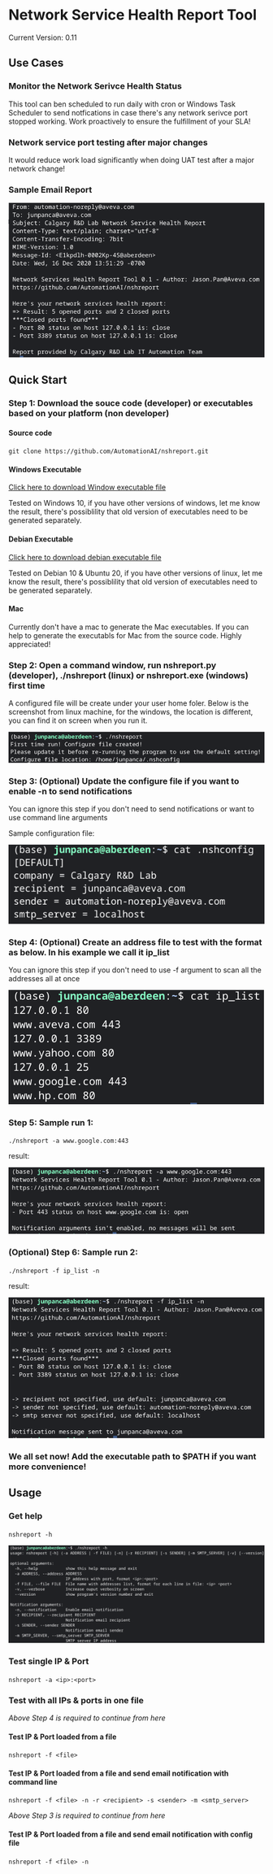 # Network Service Health Report Tool
Current Version: 0.11
## Use Cases
### Monitor the Network Serivce Health Status
This tool can ben scheduled to run daily with cron or Windows Task Scheduler to send notfications in case there's any network serivce port stopped working. Work proactively to ensure the fulfillment of your SLA!

### Network service port testing after major changes
It would reduce work load significantly when doing UAT test after a major network change!

### Sample Email Report
![sample](sample.png)

## Quick Start
### Step 1: Download the souce code (developer) or executables based on your platform (non developer)

#### Source code
`git clone https://github.com/AutomationAI/nshreport.git`

#### Windows Executable
[Click here to download Window executable file](https://github.com/automationai/nshreport/raw/main/dist/nshreport.exe)

Tested on Windows 10, if you have other versions of windows, let me know the result, there's possiblility that old version of executables need to be generated separately.

#### Debian Executable
[Click here to download debian executable file](https://github.com/automationai/nshreport/raw/main/dist/nshreport)

Tested on Debian 10 & Ubuntu 20, if you have other versions of linux, let me know the result, there's possiblility that old version of executables need to be generated separately.

#### Mac

Currently don't have a mac to generate the Mac executables. If you can help to generate the executabls for Mac from the source code. Highly appreciated!

### Step 2: Open a command window, run nshreport.py (developer), ./nshreport (linux) or nshreport.exe (windows) first time
A configured file will be create under your user home foler. Below is the screenshot from linux machine, for the windows, the location is different, you can find it on screen when you run it.

![first](first.png)

### Step 3: (Optional) Update the configure file if you want to enable -n to send notifications
You can ignore this step if you don't need to send notifications or want to use command line arguments

Sample configuration file:

![ini](ini.png)

### Step 4: (Optional) Create an address file to test with the format as below. In his example we call it ip_list
You can ignore this step if you don't need to use -f argument to scan all the addresses all at once

![source](source.png)

### Step 5: Sample run 1:
`./nshreport -a www.google.com:443`

result:

![run1](run1.png)

### (Optional) Step 6: Sample run 2:
`./nshreport -f ip_list -n`

result:

![run2](run2.png)

### We all set now! Add the executable path to $PATH if you want more convenience!

## Usage
### Get help
`nshreport -h`

![help](help.png)

### Test single IP & Port
`nshreport -a <ip>:<port>`

### Test with all IPs & ports in one file
*Above Step 4 is required to continue from here*
#### Test IP & Port loaded from a file
`nshreport -f <file>`
#### Test IP & Port loaded from a file and send email notification with command line
`nshreport -f <file> -n -r <recipient> -s <sender> -m <smtp_server>`

*Above Step 3 is required to continue from here*

#### Test IP & Port loaded from a file and send email notification with config file
`nshreport -f <file> -n`
